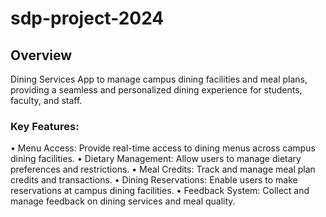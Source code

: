 # sdp-project-2024

## Overview
Dining Services App to manage campus dining facilities and meal plans, providing a seamless and personalized dining experience for students, faculty, and staff. 

### Key Features: 
• Menu Access: Provide real-time access to dining menus across campus dining facilities. 
• Dietary Management: Allow users to manage dietary preferences and restrictions. 
• Meal Credits: Track and manage meal plan credits and transactions. 
• Dining Reservations: Enable users to make reservations at campus dining facilities. 
• Feedback System: Collect and manage feedback on dining services and meal quality. 
